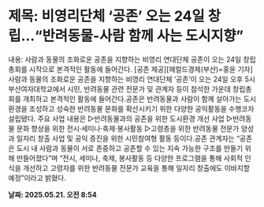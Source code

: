 # **제목: 비영리단체 ‘공존’ 오는 24일 창립…“반려동물-사람 함께 사는 도시지향”**

  내용: 사람과 동물의 조화로운 공존을 지향하는 비영리 연대단체 공존이 오는 24일 창립총회를 시작으로 본격적인 활동에 들어간다. [공존 제공][헤럴드경제(부산)=홍윤 기자] 사람과 동물의 조화로운 공존을 지향하는 비영리 연대단체 ‘공존’이 오는 24일 오후 5시 부산여자대학교에서 시민, 반려동물 관련 전문가 및 관계자 등이 참석한 가운데 창립총회를 개최하고 본격적인 활동에 들어간다.공존은 반려동물과 사람이 함께 살아가는 도시환경을 조성하고 성숙한 반려동물 문화를 확산시키기 위한 다양한 공익활동을 수행코자 설립됐다. 주요 사업 내용은 ▷반려동물과의 공존을 위한 도시환경 개선 사업 ▷반려동물 문화 향상을 위한 전시·세미나·축제·봉사활동 ▷고령층을 위한 반려동물 전문가 양성과 일자리 창출 사업 및 공익 증진을 위한 시민참여형 활동 등이다.공존 관계자는 “공존은 도시 내 사람과 동물이 서로 존중하고 공존할 수 있는 지속 가능한 구조를 만들기 위해 만들어졌다”며 “전시, 세미나, 축제, 봉사활동 등 다양한 프로그램을 통해 사회적 인식을 개선하고 고령자를 위한 반려동물 전문가 교육을 통해 일자리 창출에도 이바지할 예정”이라고 밝혔다.

  **날짜: 2025.05.21. 오전 8:54**